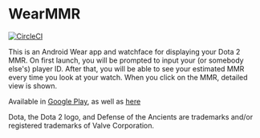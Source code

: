 # WearMMR

[![CircleCI](https://circleci.com/gh/fobo66/WearMMR/tree/master.svg?style=svg)](https://circleci.com/gh/fobo66/WearMMR/tree/master)

This is an Android Wear app and watchface for displaying your Dota 2 MMR. On first launch, you will be prompted to input your (or somebody else's) player ID. After that, you will be able to see your estimated MMR every time you look at your watch. When you click on the MMR, detailed view is shown.

Available in [Google Play](https://play.google.com/store/apps/details?id=io.github.fobo66.wearmmr), as well as [here](https://github.com/fobo66/WearMMR/releases/tag/v1.0)

Dota, the Dota 2 logo, and Defense of the Ancients are trademarks and/or registered trademarks of Valve Corporation.
